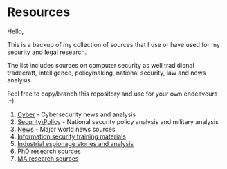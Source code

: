 # Resources

Hello,

This is a backup of my collection of sources that I use or have used for my security and legal research.

The list includes sources on computer security as well tradidional tradecraft, intelligence, policymaking, national security, law and news analysis.

Feel free to copy/branch this repository and use for your own endeavours :-)

1. [Cyber](Cyber.md) - Cybersecurity news and analysis
2. [Security\Policy](Security_Policy.md) - National security policy analysis and military analysis
3. [News](News.md) - Major world news sources
4. [Information security training materials](/infosec_training/)
5. [Industrial espionage stories and analysis](industrial_espionage.md)
6. [PhD research sources](/PhD/)
7. [MA research sources](/Ma/)
